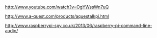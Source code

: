 http://www.youtube.com/watch?v=OgYWssWn7uQ

http://www.a-quest.com/products/aquestalkpi.html

http://www.raspberrypi-spy.co.uk/2013/06/raspberry-pi-command-line-audio/

